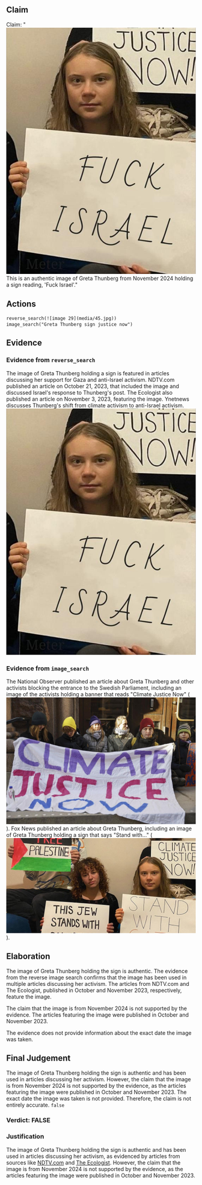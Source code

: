 ## Claim
Claim: "![image 29](media/45.jpg) This is an authentic image of Greta Thunberg from November 2024 holding a sign reading, 'Fuck Israel'."

## Actions
```
reverse_search(![image 29](media/45.jpg))
image_search("Greta Thunberg sign justice now")
```

## Evidence
### Evidence from `reverse_search`
The image of Greta Thunberg holding a sign is featured in articles discussing her support for Gaza and anti-Israel activism. NDTV.com published an article on October 21, 2023, that included the image and discussed Israel's response to Thunberg's post. The Ecologist also published an article on November 3, 2023, featuring the image. Ynetnews discusses Thunberg's shift from climate activism to anti-Israel activism. ![image 29](media/45.jpg)


### Evidence from `image_search`
The National Observer published an article about Greta Thunberg and other activists blocking the entrance to the Swedish Parliament, including an image of the activists holding a banner that reads "Climate Justice Now" (![image 14195](media/2025-09-01_09-11-1756717903-240959.jpg)). Fox News published an article about Greta Thunberg, including an image of Greta Thunberg holding a sign that says "Stand with..." (![image 14196](media/2025-09-01_09-11-1756717903-483385.jpg)).


## Elaboration
The image of Greta Thunberg holding the sign is authentic. The evidence from the reverse image search confirms that the image has been used in multiple articles discussing her activism. The articles from NDTV.com and The Ecologist, published in October and November 2023, respectively, feature the image.

The claim that the image is from November 2024 is not supported by the evidence. The articles featuring the image were published in October and November 2023.

The evidence does not provide information about the exact date the image was taken.


## Final Judgement
The image of Greta Thunberg holding the sign is authentic and has been used in articles discussing her activism. However, the claim that the image is from November 2024 is not supported by the evidence, as the articles featuring the image were published in October and November 2023. The exact date the image was taken is not provided. Therefore, the claim is not entirely accurate. `false`

### Verdict: FALSE

### Justification
The image of Greta Thunberg holding the sign is authentic and has been used in articles discussing her activism, as evidenced by articles from sources like [NDTV.com](https://www.ndtv.com/) and [The Ecologist](https://www.theecologist.org/). However, the claim that the image is from November 2024 is not supported by the evidence, as the articles featuring the image were published in October and November 2023.
